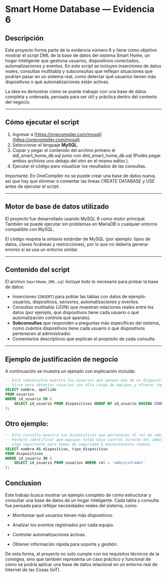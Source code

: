 # Smart Home Database — Evidencia 6

## Descripción
Este proyecto forma parte de la evidencia número 6 y tiene como objetivo mostrar el script DML de la base de datos del sistema Smart Home, un hogar inteligente que gestiona usuarios, dispositivos conectados, automatizaciones y eventos.
En este script se incluyen inserciones de datos reales, consultas multitabla y subconsultas que reflejan situaciones que podrían pasar en un sistema real, como detectar qué usuarios tienen más dispositivos o qué automatizaciones están activas.

La idea es demostrar cómo se puede trabajar con una base de datos completa y ordenada, pensada para ser útil y práctica dentro del contexto del negocio.

---

## Cómo ejecutar el script

1. Ingresar a [https://onecompiler.com/mysql](https://onecompiler.com/mysql)
2. Seleccionar el lenguaje **MySQL**.
3. Copiar y pegar el contenido del archivo primero el ddl_smart_home_db.sql junto con dml_smart_home_db.sql (Podés pegar ambos archivos uno debajo del otro en el mismo editor.).
4. Ejecutar el código para visualizar los resultados de las consultas.

Importante:
En OneCompiler no se puede crear una base de datos nueva, así que hay que eliminar o comentar las líneas CREATE DATABASE y USE antes de ejecutar el script.

---

## Motor de base de datos utilizado
El proyecto fue desarrollado usando MySQL 8 como motor principal.
También se puede ejecutar sin problemas en MariaDB o cualquier entorno compatible con MySQL.

El código respeta la sintaxis estándar de MySQL (por ejemplo: tipos de datos, claves foráneas y restricciones), por lo que no debería generar errores si se usa un entorno similar.

---

## Contenido del script
El archivo `SmartHome_DML.sql` incluye todo lo necesario para probar la base de datos:
- Inserciones (`INSERT`) para poblar las tablas con datos de ejemplo: usuarios, dispositivos, sensores, automatizaciones y eventos.
- Consultas multitabla (JOIN) que muestran relaciones reales entre los datos (por ejemplo, qué dispositivos tiene cada usuario o qué automatización controla qué aparato).
- **Subconsultas** que responden a preguntas más específicas del sistema, como cuántos dispositivos tiene cada usuario o qué dispositivos pertenecen al administrador.
- Comentarios descriptivos que explican el propósito de cada consulta.

---

## Ejemplo de justificación de negocio

A continuación se muestra un ejemplo con explicación incluida:

```sql
-- Esta subconsulta muestra los usuarios que poseen más de un dispositivo.
-- Sirve para detectar usuarios con alta carga de equipos y ofrecer soporte prioritario.
SELECT nombre, apellido 
FROM usuarios
WHERE id_usuario IN (
    SELECT id_usuario FROM dispositivos GROUP BY id_usuario HAVING COUNT(*) > 1
);

```

## Otro ejemplo:

```sql
-- Esta consulta muestra los dispositivos que pertenecen al rol de administrador.
-- Permite identificar qué equipos están bajo control directo del administrador del sistema,
-- algo importante para temas de seguridad o mantenimiento remoto.
SELECT nombre AS dispositivo, tipo_dispositivo
FROM dispositivos
WHERE id_usuario IN (
    SELECT id_usuario FROM usuarios WHERE rol = 'administrador'
);
```

## Conclusion

Este trabajo busca mostrar un ejemplo completo de cómo estructurar y consultar una base de datos de un hogar inteligente.
Cada tabla y consulta fue pensada para reflejar necesidades reales del sistema, como:

- Monitorear qué usuarios tienen más dispositivos.

- Analizar los eventos registrados por cada equipo.

- Controlar automatizaciones activas.

- Obtener información rápida para soporte y gestión.

De esta forma, el proyecto no solo cumple con los requisitos técnicos de la consigna, sino que también representa un caso práctico y funcional de cómo se podría aplicar una base de datos relacional en un entorno real de Internet de las Cosas (IoT).
